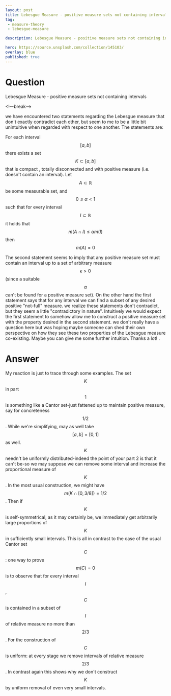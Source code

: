```yaml
---
layout: post
title: Lebesgue Measure - positive measure sets not containing intervals
tag:
 - measure-theory
 - lebesgue-measure

description: Lebesgue Measure - positive measure sets not containing intervals

hero: https://source.unsplash.com/collection/145103/
overlay: blue 
published: true
---
```


# Question 

Lebesgue Measure - positive measure sets not containing intervals

<!–-break-–>


we have  encountered two statements regarding the Lebesgue measure that don't exactly contradict each other, but seem to me to be a little bit unintuitive when regarded with respect to one another.
The statements are:


For each interval $$[a,b]$$
  there exists a set $$K\subset[a,b]$$
  that is compact , totally disconnected and with positive measure (i.e. doesn't contain an interval).
Let $$A\subset\mathbb{R}$$
  be some measurable set, and $$0\leq\alpha<1$$
  such that for every interval $$I\subset\mathbb{R}$$
  it holds that $$m(A\cap I)\leq\alpha m(I)$$
  then $$m(A)=0$$


The second statement seems to imply that any positive measure set must contain an interval up to a set of arbitrary measure $$\epsilon>0$$ (since a suitable $$\alpha$$ can't be found for a positive measure set).
On the other hand the first statement says that for any interval we can find a subset of any desired positive "not-full" measure.
we realize these statements don't contradict, but they seem a little "contradictory in nature". Intuitively we would expect the first statement to somehow allow me to  construct a positive measure set with the property desired in the second statement.
we don't really have a question here but was hoping maybe someone can shed their own perspective on how they see these two properties of the Lebesgue measure co-existing. Maybe you can give me some further intuition. 
Thanks a lot!
.

# Answer 


My reaction is just to trace through some examples. The set $$K$$ in part $$1$$ is something like a Cantor set-just fattened up to maintain positive measure, say for concreteness $$1/2$$. While we're simplifying, may as well take $$[a,b]=[0,1]$$ as well. $$K$$ needn't be uniformly distributed-indeed the point of your part 2 is that it can't be-so we may suppose we can remove some interval and increase the proportional measure of $$K$$. In the most usual construction, we might have $$m(K\cap [0,3/8])=1/2$$. Then if $$K$$ is self-symmetrical, as it may certainly be, we immediately get arbitrarily large proportions of $$K$$ in sufficiently small intervals. 
This is all in contrast to the case of the usual Cantor set $$C$$: one way to prove $$m(C)=0$$ is to observe that for every interval $$I$$, $$C$$ is contained in a subset of $$I$$ of relative measure no more than $$2/3$$. For the construction of $$C$$ is uniform: at every stage we remove intervals of relative measure $$2/3$$. In contrast again this shows why we don't construct $$K$$ by uniform removal of even very small intervals.

